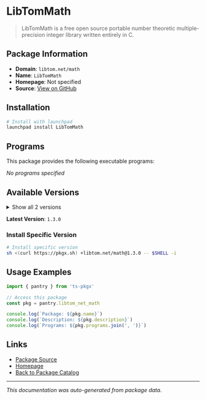 # LibTomMath

> LibTomMath is a free open source portable number theoretic multiple-precision integer library written entirely in C.

## Package Information

- **Domain**: `libtom.net/math`
- **Name**: `LibTomMath`
- **Homepage**: Not specified
- **Source**: [View on GitHub](https://github.com/pkgxdev/pantry/tree/main/projects/libtom.net/math/package.yml)

## Installation

```bash
# Install with launchpad
launchpad install LibTomMath
```

## Programs

This package provides the following executable programs:

*No programs specified*

## Available Versions

<details>
<summary>Show all 2 versions</summary>

- `1.3.0`, `1.2.1`

</details>

**Latest Version**: `1.3.0`

### Install Specific Version

```bash
# Install specific version
sh <(curl https://pkgx.sh) +libtom.net/math@1.3.0 -- $SHELL -i
```

## Usage Examples

```typescript
import { pantry } from 'ts-pkgx'

// Access this package
const pkg = pantry.libtom_net_math

console.log(`Package: ${pkg.name}`)
console.log(`Description: ${pkg.description}`)
console.log(`Programs: ${pkg.programs.join(', ')}`)
```

## Links

- [Package Source](https://github.com/pkgxdev/pantry/tree/main/projects/libtom.net/math/package.yml)
- [Homepage](#)
- [Back to Package Catalog](../package-catalog.md)

---

*This documentation was auto-generated from package data.*
